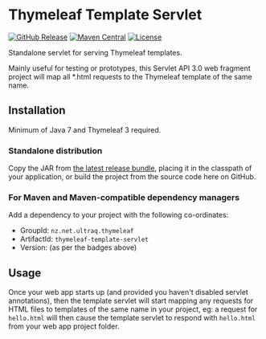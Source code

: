 
Thymeleaf Template Servlet
==========================

[![GitHub Release](https://img.shields.io/github/release/ultraq/thymeleaf-template-servlet.svg?maxAge=3600)](https://github.com/ultraq/thymeleaf-template-servlet/releases/latest)
[![Maven Central](https://img.shields.io/maven-central/v/nz.net.ultraq.thymeleaf/thymeleaf-template-servlet.svg?maxAge=3600)](http://search.maven.org/#search|ga|1|g%3A%22nz.net.ultraq.thymeleaf%22%20AND%20a%3A%22thymeleaf-template-servlet%22)
[![License](https://img.shields.io/github/license/ultraq/thymeleaf-template-servlet.svg?maxAge=2592000)](https://github.com/ultraq/thymeleaf-template-servlet/blob/master/LICENSE.txt)

Standalone servlet for serving Thymeleaf templates.

Mainly useful for testing or prototypes, this Servlet API 3.0 web fragment
project will map all \*.html requests to the Thymeleaf template of the same
name.


Installation
------------

Minimum of Java 7 and Thymeleaf 3 required.

### Standalone distribution
Copy the JAR from [the latest release bundle](https://github.com/ultraq/thymeleaf-template-servlet/releases),
placing it in the classpath of your application, or build the project from the
source code here on GitHub.

### For Maven and Maven-compatible dependency managers
Add a dependency to your project with the following co-ordinates:

 - GroupId: `nz.net.ultraq.thymeleaf`
 - ArtifactId: `thymeleaf-template-servlet`
 - Version: (as per the badges above)


Usage
-----

Once your web app starts up (and provided you haven't disabled servlet
annotations), then the template servlet will start mapping any requests for HTML
files to templates of the same name in your project, eg: a request for `hello.html`
will then cause the template servlet to respond with `hello.html` from your web
app project folder.
